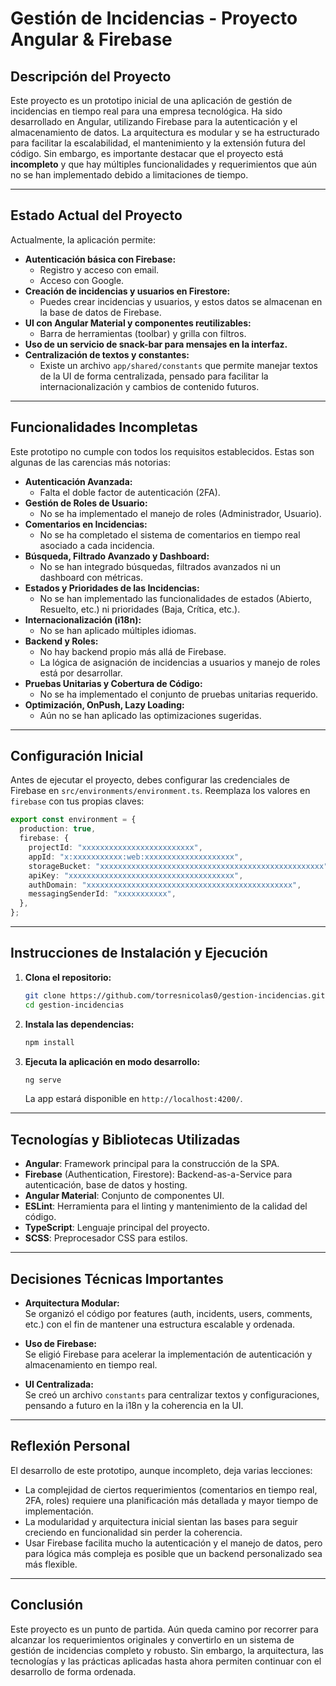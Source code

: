 # Gestión de Incidencias - Proyecto Angular & Firebase

## Descripción del Proyecto

Este proyecto es un prototipo inicial de una aplicación de gestión de incidencias en tiempo real para una empresa tecnológica. Ha sido desarrollado en Angular, utilizando Firebase para la autenticación y el almacenamiento de datos. La arquitectura es modular y se ha estructurado para facilitar la escalabilidad, el mantenimiento y la extensión futura del código. Sin embargo, es importante destacar que el proyecto está **incompleto** y que hay múltiples funcionalidades y requerimientos que aún no se han implementado debido a limitaciones de tiempo.

---

## Estado Actual del Proyecto

Actualmente, la aplicación permite:

- **Autenticación básica con Firebase:**
  - Registro y acceso con email.
  - Acceso con Google.
- **Creación de incidencias y usuarios en Firestore:**
  - Puedes crear incidencias y usuarios, y estos datos se almacenan en la base de datos de Firebase.
- **UI con Angular Material y componentes reutilizables:**
  - Barra de herramientas (toolbar) y grilla con filtros.
- **Uso de un servicio de snack-bar para mensajes en la interfaz.**
- **Centralización de textos y constantes:**
  - Existe un archivo `app/shared/constants` que permite manejar textos de la UI de forma centralizada, pensado para facilitar la internacionalización y cambios de contenido futuros.

---

## Funcionalidades Incompletas

Este prototipo no cumple con todos los requisitos establecidos. Estas son algunas de las carencias más notorias:

- **Autenticación Avanzada:**
  - Falta el doble factor de autenticación (2FA).
- **Gestión de Roles de Usuario:**
  - No se ha implementado el manejo de roles (Administrador, Usuario).
- **Comentarios en Incidencias:**
  - No se ha completado el sistema de comentarios en tiempo real asociado a cada incidencia.
- **Búsqueda, Filtrado Avanzado y Dashboard:**
  - No se han integrado búsquedas, filtrados avanzados ni un dashboard con métricas.
- **Estados y Prioridades de las Incidencias:**
  - No se han implementado las funcionalidades de estados (Abierto, Resuelto, etc.) ni prioridades (Baja, Crítica, etc.).
- **Internacionalización (i18n):**
  - No se han aplicado múltiples idiomas.
- **Backend y Roles:**
  - No hay backend propio más allá de Firebase.
  - La lógica de asignación de incidencias a usuarios y manejo de roles está por desarrollar.
- **Pruebas Unitarias y Cobertura de Código:**
  - No se ha implementado el conjunto de pruebas unitarias requerido.
- **Optimización, OnPush, Lazy Loading:**
  - Aún no se han aplicado las optimizaciones sugeridas.

---

## Configuración Inicial

Antes de ejecutar el proyecto, debes configurar las credenciales de Firebase en `src/environments/environment.ts`. Reemplaza los valores en `firebase` con tus propias claves:

```typescript
export const environment = {
  production: true,
  firebase: {
    projectId: "xxxxxxxxxxxxxxxxxxxxxxxxx",
    appId: "x:xxxxxxxxxxx:web:xxxxxxxxxxxxxxxxxxxx",
    storageBucket: "xxxxxxxxxxxxxxxxxxxxxxxxxxxxxxxxxxxxxxxxxxxxxxxxxx",
    apiKey: "xxxxxxxxxxxxxxxxxxxxxxxxxxxxxxxxxxxxx",
    authDomain: "xxxxxxxxxxxxxxxxxxxxxxxxxxxxxxxxxxxxxxxxxxxxxx",
    messagingSenderId: "xxxxxxxxxxx",
  },
};
```

---

## Instrucciones de Instalación y Ejecución

1. **Clona el repositorio:**

   ```bash
   git clone https://github.com/torresnicolas0/gestion-incidencias.git
   cd gestion-incidencias
   ```

2. **Instala las dependencias:**

   ```bash
   npm install
   ```

3. **Ejecuta la aplicación en modo desarrollo:**

   ```bash
   ng serve
   ```

   La app estará disponible en `http://localhost:4200/`.

---

## Tecnologías y Bibliotecas Utilizadas

- **Angular**: Framework principal para la construcción de la SPA.
- **Firebase** (Authentication, Firestore): Backend-as-a-Service para autenticación, base de datos y hosting.
- **Angular Material**: Conjunto de componentes UI.
- **ESLint**: Herramienta para el linting y mantenimiento de la calidad del código.
- **TypeScript**: Lenguaje principal del proyecto.
- **SCSS**: Preprocesador CSS para estilos.

---

## Decisiones Técnicas Importantes

- **Arquitectura Modular:**\
  Se organizó el código por features (auth, incidents, users, comments, etc.) con el fin de mantener una estructura escalable y ordenada.

- **Uso de Firebase:**\
  Se eligió Firebase para acelerar la implementación de autenticación y almacenamiento en tiempo real.

- **UI Centralizada:**\
  Se creó un archivo `constants` para centralizar textos y configuraciones, pensando a futuro en la i18n y la coherencia en la UI.

---

## Reflexión Personal

El desarrollo de este prototipo, aunque incompleto, deja varias lecciones:

- La complejidad de ciertos requerimientos (comentarios en tiempo real, 2FA, roles) requiere una planificación más detallada y mayor tiempo de implementación.
- La modularidad y arquitectura inicial sientan las bases para seguir creciendo en funcionalidad sin perder la coherencia.
- Usar Firebase facilita mucho la autenticación y el manejo de datos, pero para lógica más compleja es posible que un backend personalizado sea más flexible.

---

## Conclusión

Este proyecto es un punto de partida. Aún queda camino por recorrer para alcanzar los requerimientos originales y convertirlo en un sistema de gestión de incidencias completo y robusto. Sin embargo, la arquitectura, las tecnologías y las prácticas aplicadas hasta ahora permiten continuar con el desarrollo de forma ordenada.
